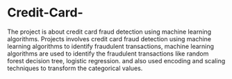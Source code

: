 # Credit-Card-
The project is about credit card fraud detection using machine learning algorithms. Projects involves credit card fraud detection using machine learning algorithms to identify fraudulent transactions, machine learning algorithms are used to identify the fraudulent transactions like random forest decision tree, logistic regression. and also used encoding and scaling techniques to transform the categorical values. 
